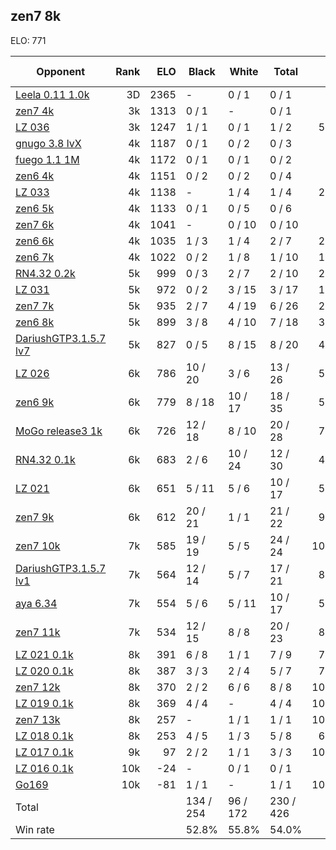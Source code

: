 ## zen7 8k ##

ELO: 771

Opponent | Rank | ELO | Black | White | Total | Win rate
---------|-----:|----:|-------|-------|-------|-------:
[Leela 0.11 1.0k](Leela%200.11%201.0k.md) | 3D | 2365 | - | 0 / 1 | 0 / 1 | 0.0%
[zen7 4k](zen7%204k.md) | 3k | 1313 | 0 / 1 | - | 0 / 1 | 0.0%
[LZ 036](LZ%20036.md) | 3k | 1247 | 1 / 1 | 0 / 1 | 1 / 2 | 50.0%
[gnugo 3.8 lvX](gnugo%203.8%20lvX.md) | 4k | 1187 | 0 / 1 | 0 / 2 | 0 / 3 | 0.0%
[fuego 1.1 1M](fuego%201.1%201M.md) | 4k | 1172 | 0 / 1 | 0 / 1 | 0 / 2 | 0.0%
[zen6 4k](zen6%204k.md) | 4k | 1151 | 0 / 2 | 0 / 2 | 0 / 4 | 0.0%
[LZ 033](LZ%20033.md) | 4k | 1138 | - | 1 / 4 | 1 / 4 | 25.0%
[zen6 5k](zen6%205k.md) | 4k | 1133 | 0 / 1 | 0 / 5 | 0 / 6 | 0.0%
[zen7 6k](zen7%206k.md) | 4k | 1041 | - | 0 / 10 | 0 / 10 | 0.0%
[zen6 6k](zen6%206k.md) | 4k | 1035 | 1 / 3 | 1 / 4 | 2 / 7 | 28.6%
[zen6 7k](zen6%207k.md) | 4k | 1022 | 0 / 2 | 1 / 8 | 1 / 10 | 10.0%
[RN4.32 0.2k](RN4.32%200.2k.md) | 5k | 999 | 0 / 3 | 2 / 7 | 2 / 10 | 20.0%
[LZ 031](LZ%20031.md) | 5k | 972 | 0 / 2 | 3 / 15 | 3 / 17 | 17.6%
[zen7 7k](zen7%207k.md) | 5k | 935 | 2 / 7 | 4 / 19 | 6 / 26 | 23.1%
[zen6 8k](zen6%208k.md) | 5k | 899 | 3 / 8 | 4 / 10 | 7 / 18 | 38.9%
[DariushGTP3.1.5.7 lv7](DariushGTP3.1.5.7%20lv7.md) | 5k | 827 | 0 / 5 | 8 / 15 | 8 / 20 | 40.0%
[LZ 026](LZ%20026.md) | 6k | 786 | 10 / 20 | 3 / 6 | 13 / 26 | 50.0%
[zen6 9k](zen6%209k.md) | 6k | 779 | 8 / 18 | 10 / 17 | 18 / 35 | 51.4%
[MoGo release3 1k](MoGo%20release3%201k.md) | 6k | 726 | 12 / 18 | 8 / 10 | 20 / 28 | 71.4%
[RN4.32 0.1k](RN4.32%200.1k.md) | 6k | 683 | 2 / 6 | 10 / 24 | 12 / 30 | 40.0%
[LZ 021](LZ%20021.md) | 6k | 651 | 5 / 11 | 5 / 6 | 10 / 17 | 58.8%
[zen7 9k](zen7%209k.md) | 6k | 612 | 20 / 21 | 1 / 1 | 21 / 22 | 95.5%
[zen7 10k](zen7%2010k.md) | 7k | 585 | 19 / 19 | 5 / 5 | 24 / 24 | 100.0%
[DariushGTP3.1.5.7 lv1](DariushGTP3.1.5.7%20lv1.md) | 7k | 564 | 12 / 14 | 5 / 7 | 17 / 21 | 81.0%
[aya 6.34](aya%206.34.md) | 7k | 554 | 5 / 6 | 5 / 11 | 10 / 17 | 58.8%
[zen7 11k](zen7%2011k.md) | 7k | 534 | 12 / 15 | 8 / 8 | 20 / 23 | 87.0%
[LZ 021 0.1k](LZ%20021%200.1k.md) | 8k | 391 | 6 / 8 | 1 / 1 | 7 / 9 | 77.8%
[LZ 020 0.1k](LZ%20020%200.1k.md) | 8k | 387 | 3 / 3 | 2 / 4 | 5 / 7 | 71.4%
[zen7 12k](zen7%2012k.md) | 8k | 370 | 2 / 2 | 6 / 6 | 8 / 8 | 100.0%
[LZ 019 0.1k](LZ%20019%200.1k.md) | 8k | 369 | 4 / 4 | - | 4 / 4 | 100.0%
[zen7 13k](zen7%2013k.md) | 8k | 257 | - | 1 / 1 | 1 / 1 | 100.0%
[LZ 018 0.1k](LZ%20018%200.1k.md) | 8k | 253 | 4 / 5 | 1 / 3 | 5 / 8 | 62.5%
[LZ 017 0.1k](LZ%20017%200.1k.md) | 9k | 97 | 2 / 2 | 1 / 1 | 3 / 3 | 100.0%
[LZ 016 0.1k](LZ%20016%200.1k.md) | 10k | -24 | - | 0 / 1 | 0 / 1 | 0.0%
[Go169](Go169.md) | 10k | -81 | 1 / 1 | - | 1 / 1 | 100.0%
Total | | | 134 / 254 | 96 / 172 | 230 / 426 | 
Win rate| | | 52.8% | 55.8% | 54.0% | 

